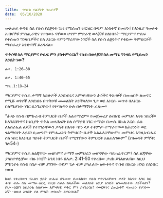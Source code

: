 ```yaml
---
title:  የየሱስ የልጅነት ጊዜያቶች
date:  05/10/2020
---
```


መጽሐፍ ቅዱስ ስለ የሱስ የልጅነት ጊዜ የሚሰጠን ዝርዝር በጣም አነስተኛ በመሆኑ፤ ከእነዚያ ዓመታት አብዛኞቹ ምስጢራዊና የተሰወሩ ናቸው። ሆኖም ምድራዊ ወላጆቹ ስለነበሩት ማርያምና ዮሴፍ የተሰጡን ግንዛቤዎችና ስለ እነርሱ የምንማራቸው ነገሮች ስለ የሱስ ልጅነትና የቀደሙ ትምህርቶች ማብራሪያ እንድናገኝ ይረዱናል።

**ጥቅሶቹ ስለ ማርያምና ዮሴፍ ምን ያስተምሩናል? የሱስ በወላጆቹ ስለ መማሩ ግንዛቤ የሚሰጡን እንዴት ነው?**

`ሉቃ. 1:26–38`

`ሉቃ. 1:46–55`

`ማቴ.1:18–24`

ማርያምና ዮሴፍ ታማኝ አይሁዶች እንደነበሩና አምላካዊውን ሕጎችና ትእዛዞች በመጠበቅ ለመኖር የሚሹ ወገኖች እንደነበሩ በጥቅሶቹ መመልከት እንችላለን። ጌታ ወደ እነርሱ መጥቶ በእነርሱ ስለሚሆነው ነገር ሲነግራቸው፤ የተባሉትን ሁሉ በታማኝነት ፈጸሙ።

“ሕጻኑ የሱስ በምኩራብ ትምህርት ቤቶች አልተማረም። የመጀመሪያ ሰብአዊ መምህሩ እናቱ ነበረች። ከአንደበትዋና ከነቢያት ጥቅል መጻሕፍት ስለ ሰማያዊ ነገር ተማረ። በሙሴ በኩል እርሱ ራሱ ለእስራኤል ልጆች የተናገራቸውን ቃላት በእናቱ ጭን ላይ ተቀምጦ ተማራቸው። ከሕፃንነት ወደ ጎልማሳነት እያደገ ሲመጣም የምሑራኑን ትምህርት ቤቶች አልፈለጋቸውም። መምህሩ እግዚአብሔር ሰለ ነበር ከእነዚህ ዓይነት ትምህርት ቤቶች የሚገኘውን ትምህርት አልፈለገውም” (የዘመናት ምኞት: ገጽ54።)

ማርያምና ዮሴፍ ለልጃቸው መልካምና ታማኝ መምህራን መሆናቸው ባያጠራጥርም፤ ስለ ልጃቸው ያላስተዋሏቸው ብዙ ነገሮች እንደ ነበሩ በሉቃ. 2:41-50 የቀረበው ታሪክ ይገልጽልናል። ለዚህ ምክንያቱ የሱስ ከጌታ ብቻ ያገኘው ወይም ጌታ ብቻ ያካፈለው ዕውቀትና ጥበብ በእርሱ ዘንድ ስለነበር ነው።

`ከላይ የቀረበውን የኤለን ኋይት ጽሑፍ ደግመው ይመልከቱ። የሱስ የተናገራቸውን ቃላት ከእናቱ እግር ስር ቁጭ ብሎ ስለ መማሩ-እርሷ በዚህ ስፍራ ከጻፈችው መልእክት አኳያ እንዴት ልንመለከተው እንችላለን? ይህ--እጅግ አስደናቂ ስለሆነው አምላካዊ ፍቅር ምን ይነግረናል? የወደቅንና ኃጢአተኛ ፍጡራን የሆንነው እኛ--ለዚህ እንዴት ያለ ምለሽ መስጠት ይኖርብናል?`